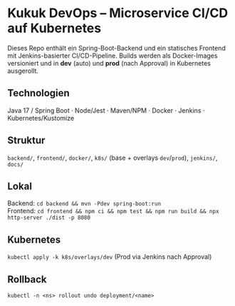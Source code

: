 # Kukuk DevOps – Microservice CI/CD auf Kubernetes

Dieses Repo enthält ein Spring-Boot-Backend und ein statisches Frontend mit Jenkins-basierter CI/CD-Pipeline.
Builds werden als Docker-Images versioniert und in **dev** (auto) und **prod** (nach Approval) in Kubernetes ausgerollt.

## Technologien
Java 17 / Spring Boot · Node/Jest · Maven/NPM · Docker · Jenkins · Kubernetes/Kustomize

## Struktur
`backend/`, `frontend/`, `docker/`, `k8s/` (base + overlays `dev`/`prod`), `jenkins/`, `docs/`

## Lokal
Backend: `cd backend && mvn -Pdev spring-boot:run`  
Frontend: `cd frontend && npm ci && npm test && npm run build && npx http-server ./dist -p 8080`

## Kubernetes
`kubectl apply -k k8s/overlays/dev` (Prod via Jenkins nach Approval)

## Rollback
`kubectl -n <ns> rollout undo deployment/<name>`

